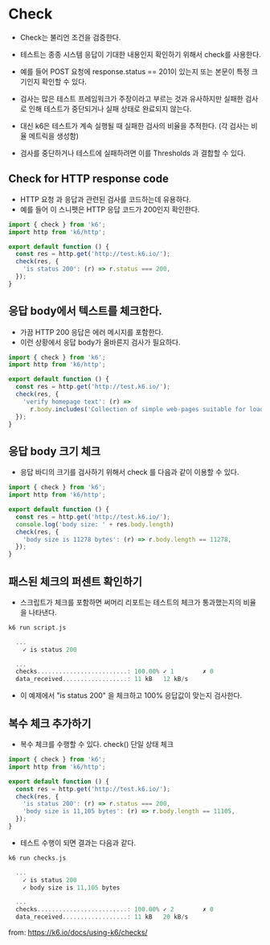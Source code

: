 # Check 

- Check는 불리언 조건을 검증한다. 
- 테스트는 종종 시스템 응답이 기대한 내용인지 확인하기 위해서 check를 사용한다. 
- 예를 들어 POST 요청에 response.status == 201이 있는지 또는 본문이 특정 크기인지 확인할 수 있다.

- 검사는 많은 테스트 프레임워크가 주장이라고 부르는 것과 유사하지만 실패한 검사로 인해 테스트가 중단되거나 실패 상태로 완료되지 않는다. 
- 대신 k6은 테스트가 계속 실행될 때 실패한 검사의 비율을 추적한다. (각 검사는 비율 메트릭을 생성함)

- 검사를 중단하거나 테스트에 실패하려면 이를 Thresholds 과 결합할 수 있다. 

## Check for HTTP response code

- HTTP 요청 과 응답과 관련된 검사를 코드하는데 유용하다. 
- 예를 들어 이 스니펫은 HTTP 응답 코드가 200인지 확인한다. 

```js
import { check } from 'k6';
import http from 'k6/http';

export default function () {
  const res = http.get('http://test.k6.io/');
  check(res, {
    'is status 200': (r) => r.status === 200,
  });
}
```

## 응답 body에서 텍스트를 체크한다. 

- 가끔 HTTP 200 응답은 에러 메시지를 포함한다. 
- 이런 상황에서 응답 body가 올바른지 검사가 필요하다. 
  
```js
import { check } from 'k6';
import http from 'k6/http';

export default function () {
  const res = http.get('http://test.k6.io/');
  check(res, {
    'verify homepage text': (r) =>
      r.body.includes('Collection of simple web-pages suitable for load testing'),
  });
}
```

## 응답 body 크기 체크 

- 응답 바디의 크기를 검사하기 위해서 check 를 다음과 같이 이용할 수 있다. 

```js
import { check } from 'k6';
import http from 'k6/http';

export default function () {
  const res = http.get('http://test.k6.io/');
  console.log('body size: ' + res.body.length)
  check(res, {
    'body size is 11278 bytes': (r) => r.body.length == 11278,
  });
}
```

## 패스된 체크의 퍼센트 확인하기

- 스크립트가 체크를 포함하면 써머리 리포트는 테스트의 체크가 통과했는지의 비율을 나타낸다.

```go
k6 run script.js

  ...
    ✓ is status 200

  ...
  checks.........................: 100.00% ✓ 1        ✗ 0
  data_received..................: 11 kB   12 kB/s
```

- 이 예제에서 "is status 200" 을 체크하고 100% 응답값이 맞는지 검사한다. 

## 복수 체크 추가하기

- 복수 체크를 수행할 수 있다. check() 단일 상태 체크 

```js
import { check } from 'k6';
import http from 'k6/http';

export default function () {
  const res = http.get('http://test.k6.io/');
  check(res, {
    'is status 200': (r) => r.status === 200,
    'body size is 11,105 bytes': (r) => r.body.length == 11105,
  });
}
```

- 테스트 수행이 되면 결과는 다음과 같다. 

```go
k6 run checks.js

  ...
    ✓ is status 200
    ✓ body size is 11,105 bytes

  ...
  checks.........................: 100.00% ✓ 2        ✗ 0
  data_received..................: 11 kB   20 kB/s
```

from: https://k6.io/docs/using-k6/checks/

